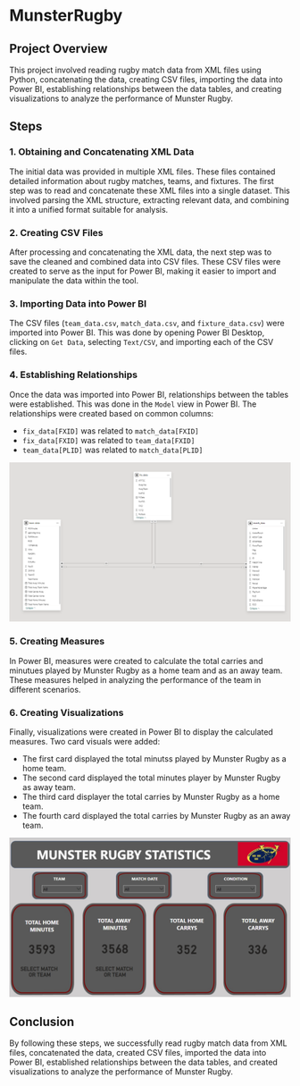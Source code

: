 # MunsterRugby

## Project Overview
This project involved reading rugby match data from XML files using Python, concatenating the data, creating CSV files, importing the data into Power BI, establishing relationships between the data tables, and creating visualizations to analyze the performance of Munster Rugby.

## Steps

### 1. Obtaining and Concatenating XML Data
The initial data was provided in multiple XML files. These files contained detailed information about rugby matches, teams, and fixtures. The first step was to read and concatenate these XML files into a single dataset. This involved parsing the XML structure, extracting relevant data, and combining it into a unified format suitable for analysis.

### 2. Creating CSV Files
After processing and concatenating the XML data, the next step was to save the cleaned and combined data into CSV files. These CSV files were created to serve as the input for Power BI, making it easier to import and manipulate the data within the tool.

### 3. Importing Data into Power BI
The CSV files (`team_data.csv`, `match_data.csv`, and `fixture_data.csv`) were imported into Power BI. This was done by opening Power BI Desktop, clicking on `Get Data`, selecting `Text/CSV`, and importing each of the CSV files.

### 4. Establishing Relationships
Once the data was imported into Power BI, relationships between the tables were established. This was done in the `Model` view in Power BI. The relationships were created based on common columns:
   - `fix_data[FXID]` was related to `match_data[FXID]`
   - `fix_data[FXID]` was related to `team_data[FXID]`
   - `team_data[PLID]` was related to `match_data[PLID]`

   ![Model](https://github.com/hectorherreraespinola/MunsterRugby/blob/main/Images/model.png)

### 5. Creating Measures
In Power BI, measures were created to calculate the total carries and minutues played by Munster Rugby as a home team and as an away team. These measures helped in analyzing the performance of the team in different scenarios.

### 6. Creating Visualizations
Finally, visualizations were created in Power BI to display the calculated measures. Two card visuals were added:
   - The first card displayed  the total minutss played by Munster Rugby as a home team.
   - The second card displayed the total minutes player by Munster Rugby as away team.
   - The third card displayer the total carries by Munster Rugby as a home team.
   - The fourth card displayed the total carries by Munster Rugby as an away team.

   ![Dashboard](https://github.com/hectorherreraespinola/MunsterRugby/blob/main/Images/dashboard.png)


## Conclusion
By following these steps, we successfully read rugby match data from XML files, concatenated the data, created CSV files, imported the data into Power BI, established relationships between the data tables, and created visualizations to analyze the performance of Munster Rugby.
 
